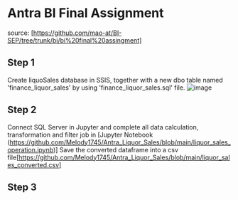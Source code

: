# Antra BI Final Assignment
source: [https://github.com/mao-at/BI-SEP/tree/trunk/bi/bi%20final%20assingment]

## Step 1 
Create liquoSales database in SSIS, together with a new dbo table named 'finance_liquor_sales' by using 'finance_liquor_sales.sql' file.
![image](https://github.com/Melody1745/Antra_Liquor_Sales/assets/90291484/6cbe421e-7a13-4995-a453-4503e60f672a)

## Step 2
Connect SQL Server in Jupyter and complete all data calculation, transformation and filter job in [Jupyter Notebook (https://github.com/Melody1745/Antra_Liquor_Sales/blob/main/liquor_sales_operation.ipynb)]
Save the converted dataframe into a csv file[https://github.com/Melody1745/Antra_Liquor_Sales/blob/main/liquor_sales_converted.csv]

## Step 3
